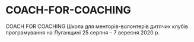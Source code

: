 # COACH-FOR-COACHING
COACH FOR COACHING Школа для менторів-волонтерів дитячих клубів програмування на Луганщині 25 серпня – 7 вересня 2020 р.

